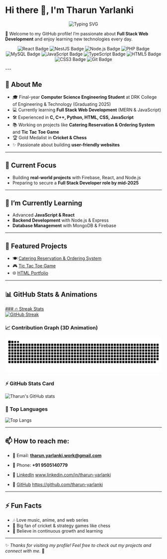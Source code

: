 # Hi there 👋, I'm Tharun Yarlanki  

<p align="center">
  <img src="https://readme-typing-svg.herokuapp.com?font=Fira+Code&pause=1000&color=00D4AA&center=true&vCenter=true&width=435&lines=Full-Stack+Developer;React+%7C+NestJS+%7C+PHP+%7C+MySQL;Always+Learning+New+Technologies" alt="Typing SVG" />
</p>

🌟 Welcome to my GitHub profile! I’m passionate about **Full Stack Web Development** and enjoy learning new technologies every day.  

<p align="center">
  <img src="https://img.shields.io/badge/React-20232A?style=for-the-badge&logo=react&logoColor=61DAFB" alt="React Badge" /> 
  <img src="https://img.shields.io/badge/NestJS-E0234E?style=for-the-badge&logo=nestjs&logoColor=white" alt="NestJS Badge" />
  <img src="https://img.shields.io/badge/Node.js-339933?style=for-the-badge&logo=node.js&logoColor=white" alt="Node.js Badge" />
  <img src="https://img.shields.io/badge/PHP-777BB4?style=for-the-badge&logo=php&logoColor=white" alt="PHP Badge" />
  <img src="https://img.shields.io/badge/MySQL-4479A1?style=for-the-badge&logo=mysql&logoColor=white" alt="MySQL Badge" />
  <img src="https://img.shields.io/badge/JavaScript-F7DF1E?style=for-the-badge&logo=javascript&logoColor=black" alt="JavaScript Badge" />
  <img src="https://img.shields.io/badge/TypeScript-007ACC?style=for-the-badge&logo=typescript&logoColor=white" alt="TypeScript Badge" />
  <img src="https://img.shields.io/badge/HTML5-E34F26?style=for-the-badge&logo=html5&logoColor=white" alt="HTML5 Badge" />
  <img src="https://img.shields.io/badge/CSS3-1572B6?style=for-the-badge&logo=css3&logoColor=white" alt="CSS3 Badge" />
  <img src="https://img.shields.io/badge/Git-F05032?style=for-the-badge&logo=git&logoColor=white" alt="Git Badge" />
</p>
---

## 🚀 About Me
- 🎓 Final-year **Computer Science Engineering Student** at DRK College of Engineering & Technology (Graduating 2025)  
- 💻 Currently learning **Full Stack Web Development** (MERN & JavaScript)  
- 🛠️ Experienced in **C, C++, Python, HTML, CSS, JavaScript**  
- 📚 Working on projects like **Catering Reservation & Ordering System** and **Tic Tac Toe Game**  
- 🏆 Gold Medalist in **Cricket & Chess**  
- ✨ Passionate about building **user-friendly websites**  

---

## 🔭 Current Focus
- Building **real-world projects** with Firebase, React, and Node.js  
- Preparing to secure a **Full Stack Developer role by mid-2025**  

---

## 🌱 I’m Currently Learning
- Advanced **JavaScript & React**  
- **Backend Development** with Node.js & Express  
- **Database Management** with MongoDB & Firebase  

---

## 📂 Featured Projects
- 🍽️ [Catering Reservation & Ordering System](https://github.com/yarlankitharun/Catering-Reservation-and-Ordering-System)  
- 🎮 [Tic Tac Toe Game](https://github.com/yarlankitharun/TicTacToe-Game)  
- 🌐 [HTML Portfolio](https://yarlankitharun.github.io/html_portfolio/)  

---

## 📊 GitHub Stats & Animations  

[### 🔥 Streak Stats  
![GitHub Streak](https://github-readme-streak-stats.herokuapp.com/?user=yarlankitharun&theme=tokyonight&hide_border=true)  ](https://github-readme-streak-stats.herokuapp.com?user=yarlankitharun&theme=tokyonight&hide_border=true
)

### 📈 Contribution Graph (3D Animation)  
![3D Contribution Graph](https://github.com/Platane/snk/raw/output/github-contribution-grid-snake.svg)  

### ⚡ GitHub Stats Card  
![Tharun's GitHub stats](https://github-readme-stats.vercel.app/api?username=yarlankitharun&show_icons=true&theme=radical&hide_border=true)  

### 🚀 Top Languages  
![Top Langs](https://github-readme-stats.vercel.app/api/top-langs/?username=yarlankitharun&layout=compact&theme=radical&hide_border=true)  

---

## 📫 How to reach me:
- 📧 Email: **tharun.yarlanki.work@gmail.com**  
- 📱 Phone: **+91 9505140779**  
- 💼 [LinkedIn](https://www.linkedin.com/in/tharun-yarlanki
) www.linkedin.com/in/tharun-yarlanki

 
- 🐙 [GitHub](https://github.com/yarlankitharun)  https://github.com/tharun-yarlanki

---

## ⚡ Fun Facts
- 🎶 Love music, anime, and web series  
- 🏏 Big fan of cricket & strategy games like chess  
- 🌱 Believe in continuous growth and learning  

---

✨ *Thanks for visiting my profile! Feel free to check out my projects and connect with me.* 🚀  
